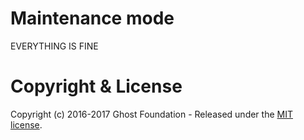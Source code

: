 # Maintenance mode
EVERYTHING IS FINE

# Copyright & License

Copyright (c) 2016-2017 Ghost Foundation - Released under the [MIT license](LICENSE).
